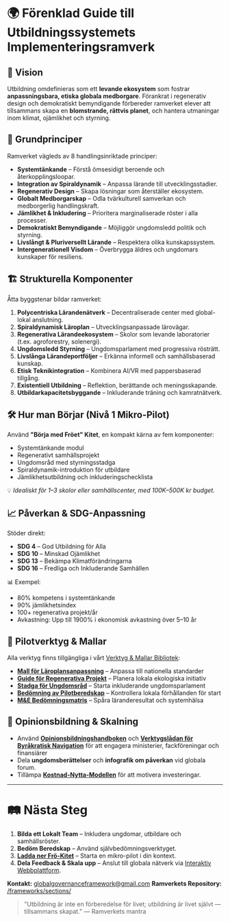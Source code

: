 # 🌍 **Förenklad Guide till Utbildningssystemets Implementeringsramverk**

## 🔭 Vision

Utbildning omdefinieras som ett **levande ekosystem** som fostrar **anpassningsbara, etiska globala medborgare**. Förankrat i regenerativ design och demokratiskt bemyndigande förbereder ramverket elever att tillsammans skapa en **blomstrande, rättvis planet**, och hantera utmaningar inom klimat, ojämlikhet och styrning.

## 🧭 Grundprinciper

Ramverket vägleds av 8 handlingsinriktade principer:

* **Systemtänkande** – Förstå ömsesidigt beroende och återkopplingsloopar.
* **Integration av Spiraldynamik** – Anpassa lärande till utvecklingsstadier.
* **Regenerativ Design** – Skapa lösningar som återställer ekosystem.
* **Globalt Medborgarskap** – Odla tvärkulturell samverkan och medborgerlig handlingskraft.
* **Jämlikhet & Inkludering** – Prioritera marginaliserade röster i alla processer.
* **Demokratiskt Bemyndigande** – Möjliggör ungdomsledd politik och styrning.
* **Livslångt & Pluriversellt Lärande** – Respektera olika kunskapssystem.
* **Intergenerationell Visdom** – Överbrygga äldres och ungdomars kunskaper för resiliens.

## 🏗️ Strukturella Komponenter

Åtta byggstenar bildar ramverket:

1. **Polycentriska Lärandenätverk** – Decentraliserade center med global-lokal anslutning.
2. **Spiraldynamisk Läroplan** – Utvecklingsanpassade lärovägar.
3. **Regenerativa Lärandeekosystem** – Skolor som levande laboratorier (t.ex. agroforestry, solenergi).
4. **Ungdomsledd Styrning** – Ungdomsparlament med progressiva rösträtt.
5. **Livslånga Lärandeportföljer** – Erkänna informell och samhällsbaserad kunskap.
6. **Etisk Teknikintegration** – Kombinera AI/VR med pappersbaserad tillgång.
7. **Existentiell Utbildning** – Reflektion, berättande och meningsskapande.
8. **Utbildarkapacitetsbyggande** – Inkluderande träning och kamratnätverk.

## 🛠️ Hur man Börjar (Nivå 1 Mikro-Pilot)

Använd **"Börja med Fröet" Kitet**, en kompakt kärna av fem komponenter:

* Systemtänkande modul
* Regenerativt samhällsprojekt
* Ungdomsråd med styrningsstadga
* Spiraldynamik-introduktion för utbildare
* Jämlikhetsutbildning och inkluderingschecklista

💡 *Idealiskt för 1–3 skolor eller samhällscenter, med 100K–500K kr budget.*

## 📈 Påverkan & SDG-Anpassning

Stöder direkt:

* **SDG 4** – God Utbildning för Alla
* **SDG 10** – Minskad Ojämlikhet
* **SDG 13** – Bekämpa Klimatförändringarna
* **SDG 16** – Fredliga och Inkluderande Samhällen

📊 Exempel:

* 80% kompetens i systemtänkande
* 90% jämlikhetsindex
* 100+ regenerativa projekt/år
* Avkastning: Upp till 1900% i ekonomisk avkastning över 5–10 år

## 🧪 Pilotverktyg & Mallar

Alla verktyg finns tillgängliga i vårt [Verktyg & Mallar Bibliotek](/frameworks/tools/):

* **[Mall för Läroplansanpassning](/frameworks/tools/curriculum-mapping.pdf)** – Anpassa till nationella standarder
* **[Guide för Regenerativa Projekt](/frameworks/tools/regenerative-project.pdf)** – Planera lokala ekologiska initiativ
* **[Stadga för Ungdomsråd](/frameworks/tools/youth-council.pdf)** – Starta inkluderande ungdomsparlament
* **[Bedömning av Pilotberedskap](/frameworks/tools/pilot-readiness.pdf)** – Kontrollera lokala förhållanden för start
* **[M&E Bedömningsmatris](/frameworks/tools/mne-rubric.pdf)** – Spåra läranderesultat och systemhälsa

## 📣 Opinionsbildning & Skalning

* Använd **[Opinionsbildningshandboken](/frameworks/tools/advocacy-playbook.pdf)** och **[Verktygslådan för Byråkratisk Navigation](/frameworks/tools/bureaucratic-toolkit.pdf)** för att engagera ministerier, fackföreningar och finansiärer
* Dela **ungdomsberättelser** och **infografik om påverkan** vid globala forum.
* Tillämpa **[Kostnad-Nytta-Modellen](/frameworks/tools/cost-benefit.pdf)** för att motivera investeringar.

---

# 🛤️ Nästa Steg

1. **Bilda ett Lokalt Team** – Inkludera ungdomar, utbildare och samhällsröster.
2. **Bedöm Beredskap** – Använd självbedömningsverktyget.
3. **[Ladda ner Frö-Kitet](/frameworks/tools/seed-kit.zip)** – Starta en mikro-pilot i din kontext.
4. **Dela Feedback & Skala upp** – Anslut till globala nätverk via [Interaktiv Webbplattform](/platform/).

**Kontakt:** [globalgovernanceframework@gmail.com](mailto:globalgovernanceframework@gmail.com)
**Ramverkets Repository:** [/frameworks/sections/](/frameworks/sections/)

> "Utbildning är inte en förberedelse för livet; utbildning är livet självt — tillsammans skapat."
> — Ramverkets mantra
